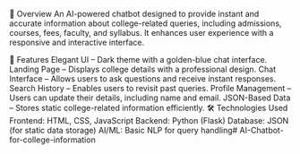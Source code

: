 📌 Overview
An AI-powered chatbot designed to provide instant and accurate information about college-related queries, including admissions, courses, fees, faculty, and syllabus. It enhances user experience with a responsive and interactive interface.

🔹 Features
Elegant UI – Dark theme with a golden-blue chat interface.
Landing Page – Displays college details with a professional design.
Chat Interface – Allows users to ask questions and receive instant responses.
Search History – Enables users to revisit past queries.
Profile Management – Users can update their details, including name and email.
JSON-Based Data – Stores static college-related information efficiently.
🛠️ Technologies Used
Frontend: HTML, CSS, JavaScript
Backend: Python (Flask)
Database: JSON (for static data storage)
AI/ML: Basic NLP for query handling# AI-Chatbot-for-college-information

